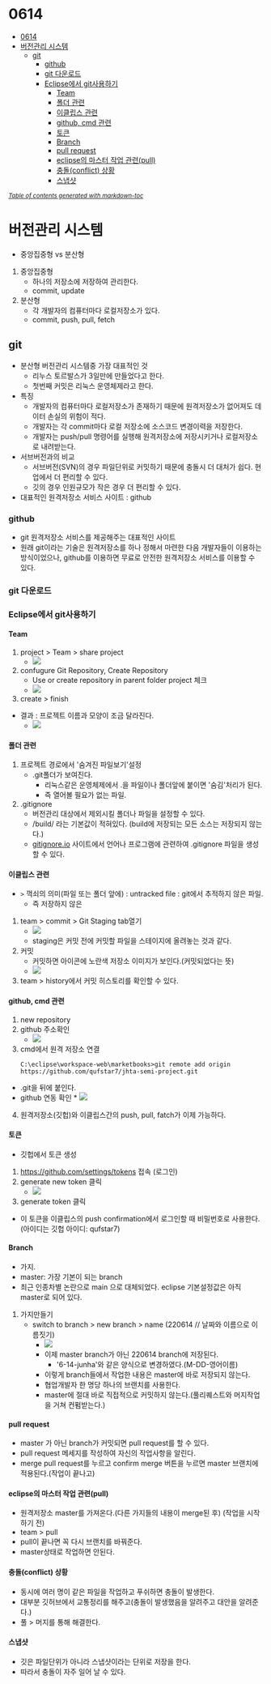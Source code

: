 # 0614

- [0614](#0614)
- [버전관리 시스템](#버전관리-시스템)
	- [git](#git)
		- [github](#github)
		- [git 다운로드](#git-다운로드)
		- [Eclipse에서 git사용하기](#eclipse에서-git사용하기)
			- [Team](#team)
			- [폴더 관련](#폴더-관련)
			- [이클립스 관련](#이클립스-관련)
			- [github, cmd 관련](#github-cmd-관련)
			- [토큰](#토큰)
			- [Branch](#branch)
			- [pull request](#pull-request)
			- [eclipse의 마스터 작업 관련(pull)](#eclipse의-마스터-작업-관련pull)
			- [충돌(conflict) 상황](#충돌conflict-상황)
			- [스냅샷](#스냅샷)

<small><i><a href='http://ecotrust-canada.github.io/markdown-toc/'>Table of contents generated with markdown-toc</a></i></small>


# 버전관리 시스템
* 중앙집중형 vs 분산형
1. 중앙집중형
   * 하나의 저장소에 저장하여 관리한다.
   * commit, update
2. 분산형 
   * 각 개발자의 컴퓨터마다 로컬저장소가 있다.
   * commit, push, pull, fetch

## git
* 분산형 버전관리 시스템중 가장 대표적인 것
  * 리누스 토르발스가 3일만에 만들었다고 한다. 
  * 첫번째 커밋은 리눅스 운영체제라고 한다.
* 특징
  * 개발자의 컴퓨터마다 로컬저장소가 존재하기 때문에 원격저장소가 없어져도 데이터 손실의 위험이 적다.
  * 개발자는 각 commit마다 로컬 저장소에 소스코드 변경이력을 저장한다.
  * 개발자는 push/pull 명령어를 실행해 원격저장소에 저장시키거나 로컬저장소로 내려받는다.
* 서브버전과의 비교
  * 서브버전(SVN)의 경우 파일단위로 커밋하기 때문에 충돌시 더 대처가 쉽다. 현업에서 더 편리할 수 있다.
  * 깃의 경우 인원규모가 작은 경우 더 편리할 수 있다.
* 대표적인 원격저장소 서비스 사이트 : github

### github
* git 원격저장소 서비스를 제공해주는 대표적인 사이트
* 원래 git이라는 기술은 원격저장소를 하나 정해서 마련한 다음 개발자들이 이용하는 방식이었으나, github를 이용하면 무료로 안전한 원격저장소 서비스를 이용할 수 있다.

### git 다운로드

### Eclipse에서 git사용하기
#### Team
1. project > Team > share project
   * ![](image/2022-06-14-11-26-14.png)
2. confugure Git Repository, Create Repository
   * Use or create repository in parent folder project 체크
   * ![](image/2022-06-14-11-26-24.png)
3. create > finish

* 결과 : 프로젝트 이름과 모양이 조금 달라진다.
  * ![](image/2022-06-14-11-27-30.png)

#### 폴더 관련
1. 프로젝트 경로에서 '숨겨진 파일보기'설정
   * .git폴더가 보여진다.
      * 리눅스같은 운영체제에서 .을 파일이나 폴더앞에 붙이면 '숨김'처리가 된다.
      * 즉 열어볼 필요가 없는 파일. 
2. .gitignore
   * 버전관리 대상에서 제외시킬 폴더나 파일을 설정할 수 있다.
   * /build/ 라는 기본값이 적혀있다. (build에 저장되는 모든 소스는 저장되지 않는다.)
   * [gitignore.io](https://www.toptal.com/developers/gitignore/) 사이트에서 언어나 프로그램에 관련하여 .gitignore 파일을 생성할 수 있다.
#### 이클립스 관련
* `>` 꺽쇠의 의미(파일 또는 폴더 앞에) : untracked file : git에서 추적하지 않은 파일.
   * 즉 저장하지 않은
1. team > commit > Git Staging tab열기
   * ![](image/2022-06-14-11-42-35.png)
   * staging은 커밋 전에 커밋할 파일을 스테이지에 올려놓는 것과 같다.
2. 커밋
   * 커밋하면 아이콘에 노란색 저장소 이미지가 보인다.(커밋되었다는 뜻)
   * ![](image/2022-06-14-11-45-11.png)
3. team > history에서 커밋 히스토리를 확인할 수 있다.
#### github, cmd 관련
1. new repository
2. github 주소확인
   * ![](image/2022-06-14-12-06-19.png)
3. cmd에서 원격 저장소 연결
    ```
	C:\eclipse\workspace-web\marketbooks>git remote add origin https://github.com/qufstar7/jhta-semi-project.git	  
	```
* .git을 뒤에 붙인다.
* github 연동 확인
 	  * ![](image/2022-06-14-12-10-52.png)
4. 원격저장소(깃헙)와 이클립스간의 push, pull, fatch가 이제 가능하다. 	 

#### 토큰
* 깃헙에서 토큰 생성
1. https://github.com/settings/tokens 접속 (로그인)
2. generate new token 클릭
	* ![](image/2022-06-14-12-20-43.png)
4. generate token 클릭
* 이 토큰을 이클립스의 push confirmation에서 로그인할 때 비밀번호로 사용한다.(아이디는 깃헙 아이디: qufstar7)

#### Branch
* 가지. 
* master: 가장 기본이 되는 branch
* 최근 인종차별 논란으로 main 으로 대체되었다. eclipse 기본설정값은 아직 master로 되어 있다.

1. 가지만들기
	* switch to branch > new branch > name (220614 // 날짜와 이름으로 이름짓기)
		* ![](image/2022-06-14-12-35-25.png)
		* 이제 master branch가 아닌 220614 branch에 저장된다.
			* '6-14-junha'와 같은 양식으로 변경하였다.(M-DD-영어이름)
		* 이렇게 branch들에서 작업한 내용은 master에 바로 저장되지 않는다.
		* 협업개발자 한 명당 하나의 브랜치를 사용한다.
		* master에 절대 바로 직접적으로 커밋하지 않는다.(풀리퀘스트와 머지작업을 거쳐 컨펌받는다.)
#### pull request
* master 가 아닌 branch가 커밋되면 pull request를 할 수 있다.
* pull request 메세지를 작성하여 자신의 작업사항을 알린다.
* merge pull request를 누르고 confirm merge 버튼을 누르면 master 브랜치에 적용된다.(작업이 끝나고)

#### eclipse의 마스터 작업 관련(pull)
* 원격저장소 master를 가져온다.(다른 가지들의 내용이 merge된 후) (작업을 시작하기 전)
* team > pull
* pull이 끝나면 꼭 다시 브랜치를 바꿔준다.
* master상태로 작업하면 안된다.

#### 충돌(conflict) 상황
* 동시에 여러 명이 같은 파일을 작업하고 푸쉬하면 충돌이 발생한다.
* 대부분 깃허브에서 교통정리를 해주고(충돌이 발생했음을 알려주고 대안을 알려준다.) 
* 풀 > 머지를 통해 해결한다.

#### 스냅샷
* 깃은 파일단위가 아니라 스냅샷이라는 단위로 저장을 한다.
* 따라서 충돌이 자주 일어 날 수 있다.

